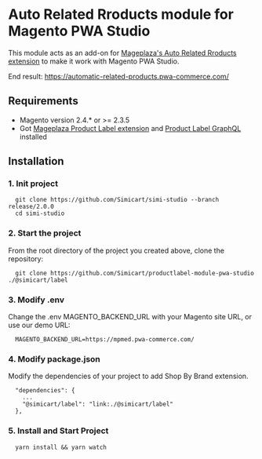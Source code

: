# Auto Related Rroducts  module for Magento PWA Studio

This module acts as an add-on for [Mageplaza's Auto Related Rroducts extension](https://www.mageplaza.com/magento-2-automatic-related-products/) to make it work with Magento PWA Studio.

End result: https://automatic-related-products.pwa-commerce.com/

## Requirements

- Magento version 2.4.* or >= 2.3.5
- Got [Mageplaza Product Label extension](https://www.mageplaza.com/magento-2-product-labels/) and [Product Label GraphQL](https://github.com/mageplaza/magento-2-product-labels-graphql) installed

## Installation

### 1. Init project
```
  git clone https://github.com/Simicart/simi-studio --branch release/2.0.0
  cd simi-studio
```

### 2. Start the project

From the root directory of the project you created above, clone the repository:

```
  git clone https://github.com/Simicart/productlabel-module-pwa-studio ./@simicart/label
```

### 3. Modify .env

Change the .env MAGENTO_BACKEND_URL with your Magento site URL, or use our demo URL:

```
  MAGENTO_BACKEND_URL=https://mpmed.pwa-commerce.com/
```
### 4. Modify package.json

Modify the dependencies of your project to add Shop By Brand extension.

```
  "dependencies": {
    ...
    "@simicart/label": "link:./@simicart/label"
  },
```

### 5. Install and Start Project

```
  yarn install && yarn watch
```
